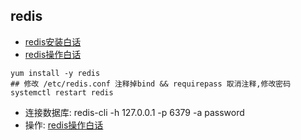 ## redis
* [redis安装白话](https://zhuanlan.zhihu.com/p/34527270)
* [redis操作白话](https://blog.csdn.net/icetime17/article/details/45767559)
```shell
yum install -y redis
## 修改 /etc/redis.conf 注释掉bind && requirepass 取消注释,修改密码
systemctl restart redis
```
- 连接数据库: redis-cli -h 127.0.0.1 -p 6379 -a password
- 操作: [redis操作白话](https://blog.csdn.net/icetime17/article/details/45767559) 
